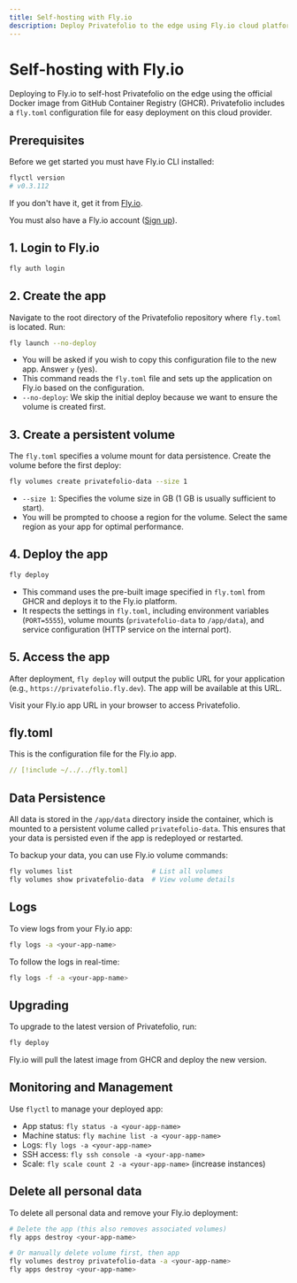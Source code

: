 ```yaml
---
title: Self-hosting with Fly.io
description: Deploy Privatefolio to the edge using Fly.io cloud platform
---
```


# Self-hosting with Fly.io

Deploying to Fly.io to self-host Privatefolio on the edge using the official Docker image from GitHub Container Registry (GHCR). Privatefolio includes a `fly.toml` configuration file for easy deployment on this cloud provider.

## Prerequisites

Before we get started you must have Fly.io CLI installed:

```sh
flyctl version
# v0.3.112
```

If you don't have it, get it from [Fly.io](https://fly.io/docs/hands-on/install-flyctl/).

You must also have a Fly.io account ([Sign up](https://fly.io/)).

## 1. Login to Fly.io

```sh
fly auth login
```

## 2. Create the app

Navigate to the root directory of the Privatefolio repository where `fly.toml` is located. Run:

```sh
fly launch --no-deploy
```

- You will be asked if you wish to copy this configuration file to the new app. Answer `y` (yes).
- This command reads the `fly.toml` file and sets up the application on Fly.io based on the configuration.
- `--no-deploy`: We skip the initial deploy because we want to ensure the volume is created first.

## 3. Create a persistent volume

The `fly.toml` specifies a volume mount for data persistence. Create the volume before the first deploy:

```sh
fly volumes create privatefolio-data --size 1
```

- `--size 1`: Specifies the volume size in GB (1 GB is usually sufficient to start).
- You will be prompted to choose a region for the volume. Select the same region as your app for optimal performance.

## 4. Deploy the app

```sh
fly deploy
```

- This command uses the pre-built image specified in `fly.toml` from GHCR and deploys it to the Fly.io platform.
- It respects the settings in `fly.toml`, including environment variables (`PORT=5555`), volume mounts (`privatefolio-data` to `/app/data`), and service configuration (HTTP service on the internal port).

## 5. Access the app

After deployment, `fly deploy` will output the public URL for your application (e.g., `https://privatefolio.fly.dev`). The app will be available at this URL.

Visit your Fly.io app URL in your browser to access Privatefolio.

## fly.toml

This is the configuration file for the Fly.io app.

```yaml [fly.toml]
// [!include ~/../../fly.toml]
```

## Data Persistence

All data is stored in the `/app/data` directory inside the container, which is mounted to a persistent volume called `privatefolio-data`. This ensures that your data is persisted even if the app is redeployed or restarted.

To backup your data, you can use Fly.io volume commands:

```sh
fly volumes list                    # List all volumes
fly volumes show privatefolio-data  # View volume details
```

## Logs

To view logs from your Fly.io app:

```sh
fly logs -a <your-app-name>
```

To follow the logs in real-time:

```sh
fly logs -f -a <your-app-name>
```

## Upgrading

To upgrade to the latest version of Privatefolio, run:

```sh
fly deploy
```

Fly.io will pull the latest image from GHCR and deploy the new version.

## Monitoring and Management

Use `flyctl` to manage your deployed app:

- App status: `fly status -a <your-app-name>`
- Machine status: `fly machine list -a <your-app-name>`
- Logs: `fly logs -a <your-app-name>`
- SSH access: `fly ssh console -a <your-app-name>`
- Scale: `fly scale count 2 -a <your-app-name>` (increase instances)

## Delete all personal data

To delete all personal data and remove your Fly.io deployment:

```sh
# Delete the app (this also removes associated volumes)
fly apps destroy <your-app-name>

# Or manually delete volume first, then app
fly volumes destroy privatefolio-data -a <your-app-name>
fly apps destroy <your-app-name>
```
